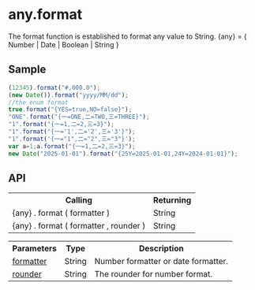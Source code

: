 <H1>any.format</H1>

The format function is established to format any value to String.
{any} = { Number | Date | Boolean | String }

<h2>Sample</h2>

```javascript
(12345).format("#,000.0");
(new Date()).format("yyyy/MM/dd");
//the enum format
true.format("{YES=true,NO=false}");
"ONE".format("{一=ONE,二=TWO,三=THREE}");
"1".format("{一=1,二=2,三=3}");
"1".format("{一='1',二='2',三='3'}");
"1".format('{一="1",二="2",三="3"}');
var a=1;a.format("{一=1,二=2,三=3}");
new Date("2025-01-01").format("{25Y=2025-01-01,24Y=2024-01-01}");
```

<h2>API</h2>

<table>
<tr><th>Calling</th><th>Returning</th></tr>
<tr><td>{any} . format ( formatter )</td><td>String</td></tr>
<tr><td>{any} . format ( formatter , rounder )</td><td>String</td></tr>
</table>

<table>
<tr><th>Parameters</th><th>Type</th><th>Description</th></tr>
<tr><td><a href="formatter&rounder.md">formatter</a></td><td>String</td><td>Number formatter or date formatter.</td></tr>
<tr><td><a href="formatter&rounder.md">rounder</a></td><td>String</td><td>The rounder for number format.</td></tr>
</table>

